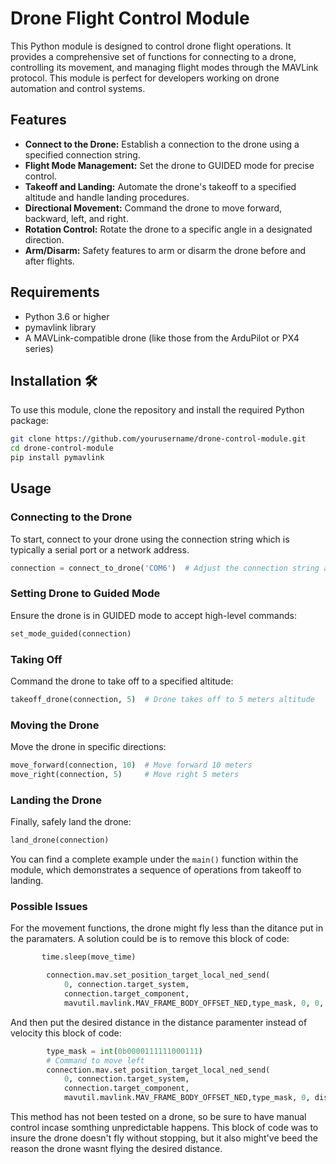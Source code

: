 # Drone Flight Control Module 

This Python module is designed to control drone flight operations. It provides a comprehensive set of functions for connecting to a drone, controlling its movement, and managing flight modes through the MAVLink protocol. This module is perfect for developers working on drone automation and control systems.

## Features 

- **Connect to the Drone:** Establish a connection to the drone using a specified connection string.
- **Flight Mode Management:** Set the drone to GUIDED mode for precise control.
- **Takeoff and Landing:** Automate the drone's takeoff to a specified altitude and handle landing procedures.
- **Directional Movement:** Command the drone to move forward, backward, left, and right.
- **Rotation Control:** Rotate the drone to a specific angle in a designated direction.
- **Arm/Disarm:** Safety features to arm or disarm the drone before and after flights.

## Requirements 

- Python 3.6 or higher
- pymavlink library
- A MAVLink-compatible drone (like those from the ArduPilot or PX4 series)

## Installation 🛠

To use this module, clone the repository and install the required Python package:

```bash
git clone https://github.com/yourusername/drone-control-module.git
cd drone-control-module
pip install pymavlink
```

## Usage 

### Connecting to the Drone

To start, connect to your drone using the connection string which is typically a serial port or a network address.

```python
connection = connect_to_drone('COM6')  # Adjust the connection string as needed
```

### Setting Drone to Guided Mode

Ensure the drone is in GUIDED mode to accept high-level commands:

```python
set_mode_guided(connection)
```

### Taking Off

Command the drone to take off to a specified altitude:

```python
takeoff_drone(connection, 5)  # Drone takes off to 5 meters altitude
```

### Moving the Drone

Move the drone in specific directions:

```python
move_forward(connection, 10)  # Move forward 10 meters
move_right(connection, 5)     # Move right 5 meters
```

### Landing the Drone

Finally, safely land the drone:

```python
land_drone(connection)
```

You can find a complete example under the `main()` function within the module, which demonstrates a sequence of operations from takeoff to landing.

### Possible Issues

For the movement functions, the drone might fly less than the ditance put in the paramaters. A solution could be is to remove this block of code: 
```python
       time.sleep(move_time)

        connection.mav.set_position_target_local_ned_send(
            0, connection.target_system,
            connection.target_component,
            mavutil.mavlink.MAV_FRAME_BODY_OFFSET_NED,type_mask, 0, 0, 0, 0, 0, 0, 0, 0, 0, 0, 0 )
```
And then put the desired distance in the distance paramenter instead of velocity this block of code:

```python
        type_mask = int(0b0000111111000111)
        # Command to move left
        connection.mav.set_position_target_local_ned_send(
            0, connection.target_system,
            connection.target_component,
            mavutil.mavlink.MAV_FRAME_BODY_OFFSET_NED,type_mask, 0, distance, 0, 0, 0, 0, 0, 0, 0, 0, 0 )
```


This method has not been tested on a drone, so be sure to have manual control incase somthing unpredictable happens. This block of code was to insure the drone doesn't fly without stopping, but it also might've beed the reason the drone wasnt flying the desired distance.
